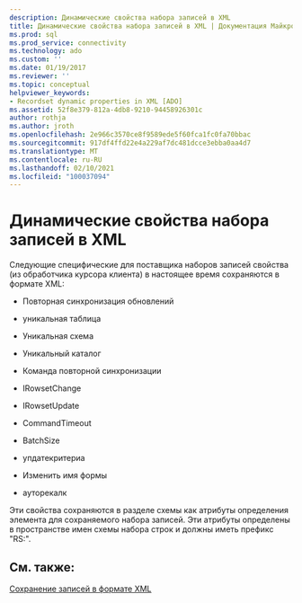 ```yaml
---
description: Динамические свойства набора записей в XML
title: Динамические свойства набора записей в XML | Документация Майкрософт
ms.prod: sql
ms.prod_service: connectivity
ms.technology: ado
ms.custom: ''
ms.date: 01/19/2017
ms.reviewer: ''
ms.topic: conceptual
helpviewer_keywords:
- Recordset dynamic properties in XML [ADO]
ms.assetid: 52f8e379-812a-4db8-9210-94458926301c
author: rothja
ms.author: jroth
ms.openlocfilehash: 2e966c3570ce8f9589ede5f60fca1fc0fa70bbac
ms.sourcegitcommit: 917df4ffd22e4a229af7dc481dcce3ebba0aa4d7
ms.translationtype: MT
ms.contentlocale: ru-RU
ms.lasthandoff: 02/10/2021
ms.locfileid: "100037094"
---
```

# <a name="recordset-dynamic-properties-in-xml"></a>Динамические свойства набора записей в XML
Следующие специфические для поставщика наборов записей свойства (из обработчика курсора клиента) в настоящее время сохраняются в формате XML:  
  
-   Повторная синхронизация обновлений  
  
-   уникальная таблица  
  
-   Уникальная схема  
  
-   Уникальный каталог  
  
-   Команда повторной синхронизации  
  
-   IRowsetChange  
  
-   IRowsetUpdate  
  
-   CommandTimeout  
  
-   BatchSize  
  
-   упдатекритериа  
  
-   Изменить имя формы  
  
-   ауторекалк  
  
 Эти свойства сохраняются в разделе схемы как атрибуты определения элемента для сохраняемого набора записей. Эти атрибуты определены в пространстве имен схемы набора строк и должны иметь префикс "RS:".  
  
## <a name="see-also"></a>См. также:  
 [Сохранение записей в формате XML](../../../ado/guide/data/persisting-records-in-xml-format.md)
